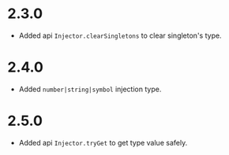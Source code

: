 # 2.3.0
* Added api `Injector.clearSingletons` to clear singleton's type.
# 2.4.0
* Added `number|string|symbol` injection type.
# 2.5.0
* Added api `Injector.tryGet` to get type value safely.